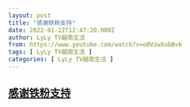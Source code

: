 ```yaml
---
layout: post
title: "感谢铁粉支持"
date: 2022-01-22T12:47:20.000Z
author: LyLy TV越南生活
from: https://www.youtube.com/watch?v=o0VzwXubBvk
tags: [ LyLy TV越南生活 ]
categories: [ LyLy TV越南生活 ]
---
```

<!--1642855640000-->
[感谢铁粉支持](https://www.youtube.com/watch?v=o0VzwXubBvk)
------

<div>

</div>
